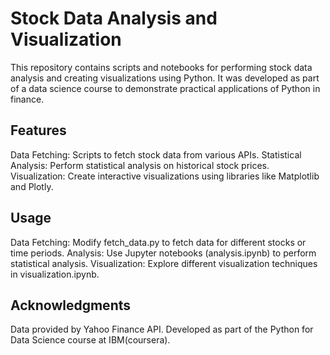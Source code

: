 # Stock Data Analysis and Visualization
This repository contains scripts and notebooks for performing stock data analysis and creating visualizations using Python. It was developed as part of a data science course to demonstrate practical applications of Python in finance.

## Features
Data Fetching: Scripts to fetch stock data from various APIs.
Statistical Analysis: Perform statistical analysis on historical stock prices.
Visualization: Create interactive visualizations using libraries like Matplotlib and Plotly.

## Usage
Data Fetching: Modify fetch_data.py to fetch data for different stocks or time periods.
Analysis: Use Jupyter notebooks (analysis.ipynb) to perform statistical analysis.
Visualization: Explore different visualization techniques in visualization.ipynb.

## Acknowledgments
Data provided by Yahoo Finance API.
Developed as part of the Python for Data Science course at IBM(coursera).
